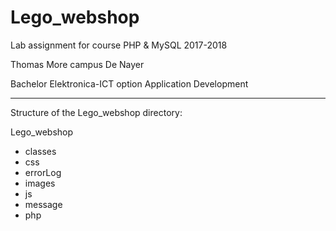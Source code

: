 # Lego_webshop
Lab assignment for course PHP &amp; MySQL 2017-2018

Thomas More campus De Nayer

Bachelor Elektronica-ICT option Application Development

-------------------------------------------------------

Structure of the Lego_webshop directory:

Lego_webshop
- classes
- css
- errorLog
- images
- js
- message
- php
